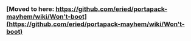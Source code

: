 ### [Moved to here: https://github.com/eried/portapack-mayhem/wiki/Won't-boot](https://github.com/eried/portapack-mayhem/wiki/Won't-boot)